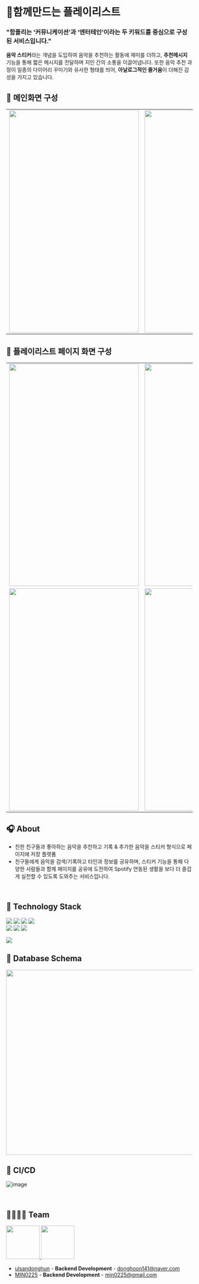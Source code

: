 # 💚함께만드는 플레이리스트
### "**함플리**는 ‘커뮤니케이션’과 ‘엔터테인’이라는 두 키워드를 중심으로 구성된 서비스입니다."   

**음악 스티커**라는 개념을 도입하여 음악을 추천하는 활동에 재미를 더하고, **추천메시지** 기능을 통해 짧은 메시지를 전달하며 지인 간의 소통을 이끌어냅니다. 또한 음악 추천 과정이 일종의 다이어리 꾸미기와 유사한 형태를 띄어, **아날로그적인 즐거움**이 더해진 감성을 가지고 있습니다.

## 🎵 메인화면 구성
<table>
  <tr>
    <td><img src="https://github.com/ulsandonghun/ProjectX/assets/58305106/28f57f9f-5090-43cd-951c-13dfe81446f3" width="350" height="600"></td>
    <td><img src="https://github.com/ulsandonghun/ProjectX/assets/58305106/c1e09c6d-22a1-4651-8761-9b876c2c7206" width="350" height="600"></td>
  </tr>
</table>

## 🎼 플레이리스트 페이지 화면 구성


<table>
  <tr>
    <td><img src="https://github.com/ulsandonghun/ProjectX/assets/58305106/4c31c0a6-727f-49dc-9ed4-967cb3814f44" width="350" height="600"></td>
    <td><img src="https://github.com/ulsandonghun/ProjectX/assets/58305106/8be57ade-a218-4129-b85f-c8450ee073f4" width="350" height="600"></td>
  </tr>
  <tr>
    <td><img src="https://github.com/ulsandonghun/ProjectX/assets/58305106/30c81316-f38c-4c1c-b623-3821e2ccb34d" width="350" height="600"></td>
    <td><img src="https://github.com/ulsandonghun/ProjectX/assets/58305106/ed88895d-6820-4c76-9fac-4506fa4e83c6" width="350" height="600"></td>
  </tr>
</table>



## 🎧 About
- 친한 친구들과 좋아하는 음악을 추천하고 기록 & 추가한 음악을 스티커 형식으로 페이지에 저장 플랫폼
- 친구들에게 음악을 검색/기록하고 타인과 정보를 공유하며, 스티커 기능을 통해 다양한 사람들과 함께 페이지를 공유에 도전하여 Spotify 연동된 생활을 보다 더 즐겁게 실천할 수 있도록 도와주는 서비스입니다.

<br>

## 💙 Technology Stack

<img src="https://img.shields.io/badge/Spring Boot-6DB33F?style=plastic-square&logo=Spring Boot&logoColor=white"/> <img src="https://img.shields.io/badge/Spring Security-6DB33F?style=plastic-square&logo=Spring Security&logoColor=white"/>
<img src="https://img.shields.io/badge/MySQL-4479A1?style=plastic-square&logo=MySQL&logoColor=white"/> <img src="https://img.shields.io/badge/Gradle-02303A?style=plastic-square&logo=Gradle&logoColor=white"/> <br>
<img src="https://img.shields.io/badge/Amazon RDS-527FFF?style=plastic-square&logo=Amazon RDS&logoColor=white"/> <img src="https://img.shields.io/badge/Amazon EC2-FF9900?style=plastic-square&logo=Amazon EC2&logoColor=white"/> <img src="https://img.shields.io/badge/Amazon S3-569A31?style=plastic-square&logo=Amazon S3&logoColor=white"/>

<img src="https://img.shields.io/badge/Github Actions-2088FF?style=plastic-square&logo=Github Actions&logoColor=white"/> 

<br>

## 📃 Database Schema

<img src="https://github.com/ulsandonghun/HamPlayList-Server/assets/58305106/5867f702-f984-4cf7-9936-59aff620dc9e" width="600" height="500">



<br>

## 🌊 CI/CD

![image](https://user-images.githubusercontent.com/71596178/216623984-bdef09ef-ce0d-4b76-9f40-668bf5dfaef8.png)

<br>

## 👨‍👩‍👧‍👦 Team

<p>
  <a href="https://github.com/ulsandonghun">
    <img src="https://github.com/ulsandonghun.png" width="90">
  </a>
  
  <a href="https://github.com/MIN0225">
    <img src="https://github.com/MIN0225.png" width="90">
  </a>
</p>


- [ulsandonghun](https://github.com/ulsandonghun) - **Backend Development** - <donghoon141@naver.com>
- [MIN0225](https://github.com/MIN0225) - **Backend Development** - <min0225@gmail.com>
